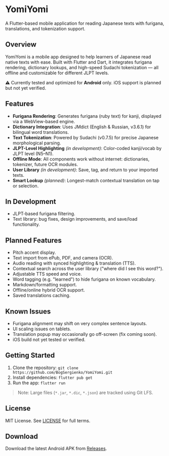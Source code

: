 # YomiYomi

A Flutter-based mobile application for reading Japanese texts with furigana, translations, and tokenization support.

## Overview
YomiYomi is a mobile app designed to help learners of Japanese read native texts with ease. Built with Flutter and Dart, it integrates furigana rendering, dictionary lookups, and high-speed Sudachi tokenization — all offline and customizable for different JLPT levels.

⚠️ Currently tested and optimized for **Android** only. iOS support is planned but not yet verified.

## Features
- **Furigana Rendering**: Generates furigana (ruby text) for kanji, displayed via a WebView-based engine.
- **Dictionary Integration**: Uses JMdict (English & Russian, v3.6.1) for bilingual word translations.
- **Text Tokenization**: Powered by Sudachi (v0.7.5) for precise Japanese morphological parsing.
- **JLPT-Level Highlighting** *(in development)*: Color-coded kanji/vocab by JLPT level (N5–N1).
- **Offline Mode**: All components work without internet: dictionaries, tokenizer, future OCR modules.
- **User Library** *(in development)*: Save, tag, and return to your imported texts.
- **Smart Lookup** *(planned)*: Longest-match contextual translation on tap or selection.

## In Development
- JLPT-based furigana filtering.
- Text library: bug fixes, design improvements, and save/load functionality.

## Planned Features
- Pitch accent display.
- Text import from ePub, PDF, and camera (OCR).
- Audio reading with synced highlighting & translation (TTS).
- Contextual search across the user library ("where did I see this word?").
- Adjustable TTS speed and voice.
- Word tagging (e.g. "learned") to hide furigana on known vocabulary.
- Markdown/formatting support.
- Offline/online hybrid OCR support.
- Saved translations caching.

## Known Issues
- Furigana alignment may shift on very complex sentence layouts.
- UI scaling issues on tablets.
- Translation popup may occasionally go off-screen (fix coming soon).
- iOS build not yet tested or verified.

## Getting Started
1. Clone the repository: `git clone https://github.com/BogSergienko/YomiYomi.git`
2. Install dependencies: `flutter pub get`
3. Run the app: `flutter run`
> Note: Large files (`*.jar`, `*.dic`, `*.json`) are tracked using Git LFS.

## License
MIT License. See [LICENSE](LICENSE) for full terms.

## Download
Download the latest Android APK from [Releases](https://github.com/BogSergienko/YomiYomi/releases).
